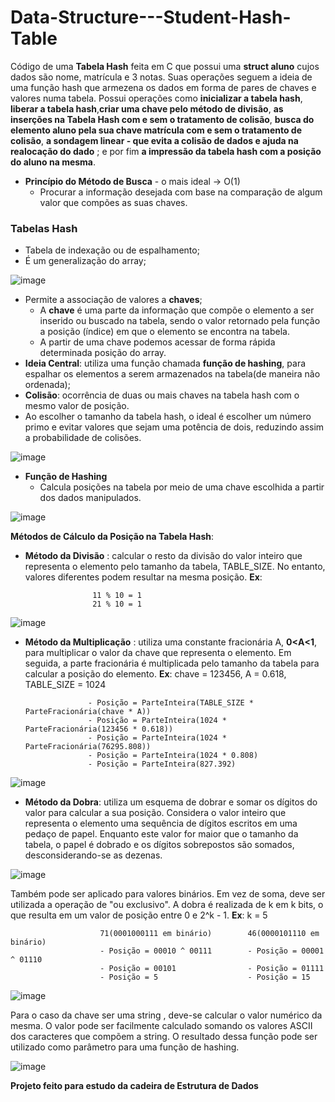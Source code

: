 # Data-Structure---Student-Hash-Table

Código de uma **Tabela Hash** feita em C que possui uma **struct aluno** cujos dados são nome, matrícula e 3 notas. Suas operações seguem
a ideia de uma função hash que armezena os dados em forma de pares de chaves e valores numa tabela. Possui operações como **inicializar a tabela hash**, **liberar a tabela hash**,**criar uma chave pelo método de divisão**, **as inserções na Tabela Hash com e sem o tratamento de colisão**, **busca do elemento aluno pela sua chave matrícula
com e sem o tratamento de colisão**, **a sondagem linear - que evita a colisão de dados e ajuda na realocação do dado** ; e por fim **a impressão da tabela hash com
a posição do aluno na mesma**.

* **Princípio do Método de Busca** - o mais ideal -> O(1)
  * Procurar a informação desejada com base na comparação de algum valor que compões as suas chaves.

### Tabelas Hash
* Tabela de indexação ou de espalhamento;
* É um generalização do array;

![image](https://github.com/vinicOio222/Estrutura-de-Dados---Estudos/assets/101837153/f422c997-14b0-4958-a78d-8083edd5c0b5)

* Permite a associação de valores a **chaves**;
  * A **chave** é uma parte da informação que compõe o elemento a ser inserido ou buscado na tabela, sendo o valor retornado pela função a posição (índice) em que o elemento se encontra na tabela.
  * A partir de uma chave podemos acessar de forma rápida determinada posição do array.
* **Ideia Central**: utiliza uma função chamada **função de hashing**, para espalhar os elementos a serem armazenados na tabela(de maneira não ordenada);
* **Colisão**: ocorrência de duas ou mais chaves na tabela hash com o mesmo valor de posição.
* Ao escolher o tamanho da tabela hash, o ideal é escolher um número primo e evitar valores que sejam uma potência de dois, reduzindo assim a probabilidade de colisões.

![image](https://github.com/vinicOio222/Estrutura-de-Dados---Estudos/assets/101837153/6fb4a260-e9bb-41c7-afea-cbdf9f15f4b6)

* **Função de Hashing**
  * Calcula posições na tabela por meio de uma chave escolhida a partir dos dados manipulados.

![image](https://github.com/vinicOio222/Estrutura-de-Dados---Estudos/assets/101837153/95c40ee1-a770-4fd9-a1c1-4019292dcef3)

**Métodos de Cálculo da Posição na Tabela Hash**:
 * **Método da Divisão** : calcular o resto da divisão do valor inteiro que representa o elemento pelo tamanho da tabela, TABLE_SIZE. No entanto, valores diferentes podem resultar na mesma posição. **Ex**:
                      
                      11 % 10 = 1
                      21 % 10 = 1

![image](https://github.com/vinicOio222/Estrutura-de-Dados---Estudos/assets/101837153/77eea9d9-b8ae-48b3-a10e-35ac6a219f1a)

 * **Método da Multiplicação** : utiliza uma constante fracionária A, **0<A<1**, para multiplicar o valor da chave que representa o elemento. Em seguida, a parte fracionária é multiplicada pelo tamanho da tabela para calcular a posição do elemento. **Ex**: chave = 123456, A = 0.618, TABLE_SIZE = 1024
                      
                     - Posição = ParteInteira(TABLE_SIZE * ParteFracionária(chave * A))
                     - Posição = ParteInteira(1024 * ParteFracionária(123456 * 0.618))
                     - Posição = ParteInteira(1024 * ParteFracionária(76295.808))
                     - Posição = ParteInteira(1024 * 0.808)
                     - Posição = ParteInteira(827.392) 

![image](https://github.com/vinicOio222/Estrutura-de-Dados---Estudos/assets/101837153/53364c35-508e-4a05-9e22-02781cba4669)

 * **Método da Dobra**: utiliza um esquema de dobrar e somar os dígitos do valor para calcular a sua posição. Considera o valor inteiro que representa o elemento uma sequência de dígitos escritos em uma pedaço de papel. Enquanto este valor for maior que o tamanho da tabela, o papel é dobrado e os dígitos sobrepostos são somados, desconsiderando-se as dezenas.

![image](https://github.com/vinicOio222/Estrutura-de-Dados---Estudos/assets/101837153/1cf4b26b-caf7-4d44-b247-2499f6fabc8e)

Também pode ser aplicado para valores binários. Em vez de soma, deve ser utilizada a operação de "ou exclusivo". A dobra é realizada de k em k bits, o que resulta em um valor de posição entre 0 e 2^k - 1. **Ex**: k = 5


                        71(0001000111 em binário)        46(0000101110 em binário)
                        - Posição = 00010 ^ 00111        - Posição = 00001 ^ 01110
                        - Posição = 00101                - Posição = 01111
                        - Posição = 5                    - Posição = 15
                        
![image](https://github.com/vinicOio222/Estrutura-de-Dados---Estudos/assets/101837153/235db820-f94e-4bbe-9dc6-e72f708a9f96)

Para o caso da chave ser uma string , deve-se calcular o valor numérico da mesma. O valor pode ser facilmente calculado somando os valores ASCII dos caracteres que compõem a string. O resultado dessa função pode ser utilizado como parâmetro para uma função de hashing.

![image](https://github.com/vinicOio222/Estrutura-de-Dados---Estudos/assets/101837153/16cc7596-7432-45c1-a431-53a3127ef347)



**Projeto feito para estudo da cadeira de Estrutura de Dados**

